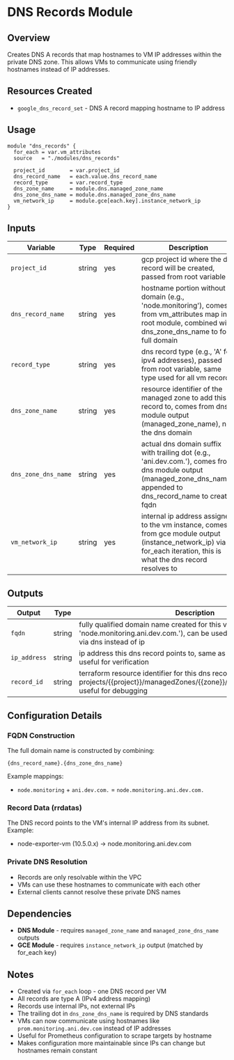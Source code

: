 # DNS Records Module

## Overview
Creates DNS A records that map hostnames to VM IP addresses within the private DNS zone. This allows VMs to communicate using friendly hostnames instead of IP addresses.

## Resources Created
- `google_dns_record_set` - DNS A record mapping hostname to IP address

## Usage

```hcl
module "dns_records" {
  for_each = var.vm_attributes
  source   = "./modules/dns_records"
  
  project_id        = var.project_id
  dns_record_name   = each.value.dns_record_name
  record_type       = var.record_type
  dns_zone_name     = module.dns.managed_zone_name
  dns_zone_dns_name = module.dns.managed_zone_dns_name
  vm_network_ip     = module.gce[each.key].instance_network_ip
}
```

## Inputs

| Variable | Type | Required | Description |
|----------|------|----------|-------------|
| `project_id` | string | yes | gcp project id where the dns record will be created, passed from root variable |
| `dns_record_name` | string | yes | hostname portion without domain (e.g., 'node.monitoring'), comes from vm_attributes map in root module, combined with dns_zone_dns_name to form full domain |
| `record_type` | string | yes | dns record type (e.g., 'A' for ipv4 addresses), passed from root variable, same type used for all vm records |
| `dns_zone_name` | string | yes | resource identifier of the managed zone to add this record to, comes from dns module output (managed_zone_name), not the dns domain |
| `dns_zone_dns_name` | string | yes | actual dns domain suffix with trailing dot (e.g., 'ani.dev.com.'), comes from dns module output (managed_zone_dns_name), appended to dns_record_name to create fqdn |
| `vm_network_ip` | string | yes | internal ip address assigned to the vm instance, comes from gce module output (instance_network_ip) via for_each iteration, this is what the dns record resolves to |

## Outputs

| Output | Type | Description |
|--------|------|-------------|
| `fqdn` | string | fully qualified domain name created for this vm (e.g., 'node.monitoring.ani.dev.com.'), can be used by other vms to connect via dns instead of ip | 
| `ip_address` | string | ip address this dns record points to, same as the vm's internal ip, useful for verification | 
| `record_id` | string | terraform resource identifier for this dns record (format: projects/{{project}}/managedZones/{{zone}}/rrsets/{{name}}/{{type}}), useful for debugging |

## Configuration Details

### FQDN Construction
The full domain name is constructed by combining:
```
{dns_record_name}.{dns_zone_dns_name}
```

Example mappings:
- `node.monitoring` + `ani.dev.com.` = `node.monitoring.ani.dev.com.`

### Record Data (rrdatas)
The DNS record points to the VM's internal IP address from its subnet. Example:
- node-exporter-vm (10.5.0.x) → node.monitoring.ani.dev.com


### Private DNS Resolution
- Records are only resolvable within the VPC
- VMs can use these hostnames to communicate with each other
- External clients cannot resolve these private DNS names

## Dependencies
- **DNS Module** - requires `managed_zone_name` and `managed_zone_dns_name` outputs
- **GCE Module** - requires `instance_network_ip` output (matched by for_each key)

## Notes
- Created via `for_each` loop - one DNS record per VM
- All records are type A (IPv4 address mapping)
- Records use internal IPs, not external IPs
- The trailing dot in `dns_zone_dns_name` is required by DNS standards
- VMs can now communicate using hostnames like `prom.monitoring.ani.dev.com` instead of IP addresses
- Useful for Prometheus configuration to scrape targets by hostname
- Makes configuration more maintainable since IPs can change but hostnames remain constant